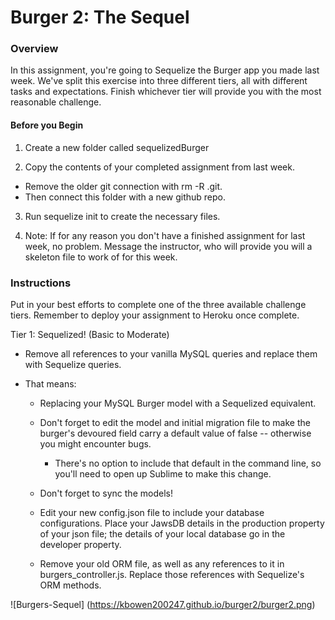 # Burger 2: The Sequel

### Overview

In this assignment, you're going to Sequelize the Burger app you made last week. We've split this exercise into three different tiers, all with different tasks and expectations. Finish whichever tier will provide you with the most reasonable challenge.

#### Before you Begin

1. Create a new folder called sequelizedBurger

2. Copy the contents of your completed assignment from last week.
  - Remove the older git connection with rm -R .git. 
  - Then connect this folder with a new github repo.
  
3. Run sequelize init to create the necessary files.

4. Note: If for any reason you don't have a finished assignment for last week, no problem. Message the instructor, who will provide you will a skeleton file to work of for this week.

### Instructions

Put in your best efforts to complete one of the three available challenge tiers. Remember to deploy your assignment to Heroku once complete.

Tier 1: Sequelized! (Basic to Moderate)

* Remove all references to your vanilla MySQL queries and replace them with Sequelize queries.

* That means:

	- Replacing your MySQL Burger model with a Sequelized equivalent.
	
	- Don't forget to edit the model and initial migration file to make the burger's devoured field carry a default value of false -- otherwise you might encounter bugs.
	
		- There's no option to include that default in the command line, so you'll need to open up Sublime to make this change. 

	- Don't forget to sync the models!
	
	- Edit your new config.json file to include your database configurations. Place your JawsDB details in the production property of your json file; the details of your local database go in the developer property.

	- Remove your old ORM file, as well as any references to it in burgers_controller.js. Replace those references with Sequelize's ORM methods.

<!-- <img width="800" alt="Burgers" src="https://kbowen200247.github.io/burger2/burger2Sequel.png"> -->
![Burgers-Sequel]
(https://kbowen200247.github.io/burger2/burger2.png)
